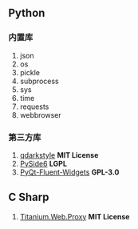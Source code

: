 ## Python

### 内置库

1. json
2. os
3. pickle
4. subprocess
5. sys
6. time
7. requests
8. webbrowser

### 第三方库

1. [qdarkstyle](https://github.com/ColinDuquesnoy/QDarkStyleSheet) **MIT License**
2. [PySide6](https://tldrlegal.com/license/gnu-lesser-general-public-license-v3-(lgpl-3)) **LGPL**
3. [PyQt-Fluent-Widgets](https://github.com/zhiyiYo/PyQt-Fluent-Widgets) **GPL-3.0**

## C Sharp

1. [Titanium.Web.Proxy](https://github.com/justcoding121/Titanium-Web-Proxy) **MIT License**